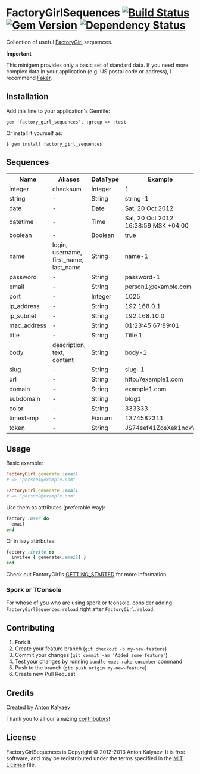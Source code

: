 # FactoryGirlSequences [![Build Status](https://secure.travis-ci.org/akalyaev/factory_girl_sequences.png "Build Status")](http://travis-ci.org/akalyaev/factory_girl_sequences) [![Gem Version](https://badge.fury.io/rb/factory_girl_sequences.png)](http://badge.fury.io/rb/factory_girl_sequences) [![Dependency Status](https://gemnasium.com/akalyaev/factory_girl_sequences.png)](https://gemnasium.com/akalyaev/factory_girl_sequences)

Collection of useful [FactoryGirl](http://github.com/thoughtbot/factory_girl)
sequences.

**Important**

This minigem provides only a basic set of standard data. If you need more complex
data in your application (e.g. US postal code or address), I recommend [Faker](http://github.com/stympy/faker).

## Installation

Add this line to your application's Gemfile:

    gem 'factory_girl_sequences', :group => :test

Or install it yourself as:

    $ gem install factory_girl_sequences

## Sequences

<table>
  <tr>
    <th>Name</th>
    <th>Aliases</th>
    <th>DataType</th>
    <th>Example</th>
  </tr>
  <tr>
    <td>integer</td>
    <td>checksum</td>
    <td>Integer</td>
    <td>1</td>
  </tr>
  <tr>
    <td>string</td>
    <td>-</td>
    <td>String</td>
    <td>string-1</td>
  </tr>
  <tr>
    <td>date</td>
    <td>-</td>
    <td>Date</td>
    <td>Sat, 20 Oct 2012</td>
  </tr>
  <tr>
    <td>datetime</td>
    <td>-</td>
    <td>Time</td>
    <td>Sat, 20 Oct 2012 16:38:59 MSK +04:00</td>
  </tr>
  <tr>
    <td>boolean</td>
    <td>-</td>
    <td>Boolean</td>
    <td>true</td>
  </tr>
  <tr>
    <td>name</td>
    <td>login, username, first_name, last_name</td>
    <td>String</td>
    <td>name-1</td>
  </tr>
  <tr>
    <td>password</td>
    <td>-</td>
    <td>String</td>
    <td>password-1</td>
  </tr>
  <tr>
    <td>email</td>
    <td>-</td>
    <td>String</td>
    <td>person1@example.com</td>
  </tr>
  <tr>
    <td>port</td>
    <td>-</td>
    <td>Integer</td>
    <td>1025</td>
  </tr>
  <tr>
    <td>ip_address</td>
    <td>-</td>
    <td>String</td>
    <td>192.168.0.1</td>
  </tr>
  <tr>
    <td>ip_subnet</td>
    <td>-</td>
    <td>String</td>
    <td>192.168.10.0</td>
  </tr>
  <tr>
    <td>mac_address</td>
    <td>-</td>
    <td>String</td>
    <td>01:23:45:67:89:01</td>
  </tr>
  <tr>
    <td>title</td>
    <td>-</td>
    <td>String</td>
    <td>Title 1</td>
  </tr>
  <tr>
    <td>body</td>
    <td>description, text, content</td>
    <td>String</td>
    <td>body-1</td>
  </tr>
  <tr>
    <td>slug</td>
    <td>-</td>
    <td>String</td>
    <td>slug-1</td>
  </tr>
  <tr>
    <td>url</td>
    <td>-</td>
    <td>String</td>
    <td>http://example1.com</td>
  </tr>
  <tr>
    <td>domain</td>
    <td>-</td>
    <td>String</td>
    <td>example1.com</td>
  </tr>
  <tr>
    <td>subdomain</td>
    <td>-</td>
    <td>String</td>
    <td>blog1</td>
  </tr>
  <tr>
    <td>color</td>
    <td>-</td>
    <td>String</td>
    <td>333333</td>
  </tr>
  <tr>
    <td>timestamp</td>
    <td>-</td>
    <td>Fixnum</td>
    <td>1374582311</td>
  </tr>
  <tr>
    <td>token</td>
    <td>-</td>
    <td>String</td>
    <td>JS74sef41ZosXek1ndvY</td>
  </tr>
</table>

## Usage

Basic example:

```ruby
FactoryGirl.generate :email
# => "person1@example.com"

FactoryGirl.generate :email
# => "person2@example.com"
```

Use them as attributes (preferable way):

```ruby
factory :user do
  email
end
```

Or in lazy attributes:

```ruby
factory :invite do
  invitee { generate(:email) }
end
```

Check out FactoryGirl's [GETTING_STARTED](http://github.com/thoughtbot/factory_girl) for more information.

### Spork or TConsole

For whose of you who are using spork or tconsole, consider adding `FactoryGirlSequences.reload` right after `FactoryGirl.reload`.

## Contributing

1. Fork it
2. Create your feature branch (`git checkout -b my-new-feature`)
3. Commit your changes (`git commit -am 'Added some feature'`)
4. Test your changes by running `bundle exec rake cucumber` command
5. Push to the branch (`git push origin my-new-feature`)
6. Create new Pull Request

## Credits

Created by [Anton Kalyaev](http://github.com/akalyaev)

Thank you to all our amazing [contributors](http://github.com/akalyaev/factory_girl_sequences/contributors)!

## License

FactoryGirlSequences is Copyright © 2012-2013 Anton Kalyaev. It is free software, and may be redistributed under the terms specified in the [MIT License](http://www.opensource.org/licenses/MIT) file.
